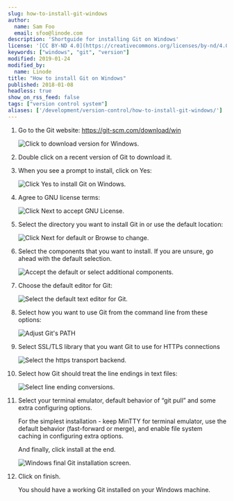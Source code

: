 ```yaml
---
slug: how-to-install-git-windows
author:
  name: Sam Foo
  email: sfoo@linode.com
description: 'Shortguide for installing Git on Windows'
license: '[CC BY-ND 4.0](https://creativecommons.org/licenses/by-nd/4.0)'
keywords: ["windows", "git", "version"]
modified: 2019-01-24
modified_by:
  name: Linode
title: "How to install Git on Windows"
published: 2018-01-08
headless: true
show_on_rss_feed: false
tags: ["version control system"]
aliases: ['/development/version-control/how-to-install-git-windows/']
---
```


1.  Go to the Git website: https://git-scm.com/download/win

    ![Click to download version for Windows.](how-to-download-git-for-windows.png)

2.  Double click on a recent version of Git to download it.


3.  When you see a prompt to install, click on Yes:

    ![Click Yes to install Git on Windows.](installing-git-on-windows.png)

4.  Agree to GNU license terms:
    
    ![Click Next to accept GNU License.](installing-git-accept-gnu-license.png)

5.  Select the directory you want to install Git in or use the default location:

    ![Click Next for default or Browse to change.](win-05-select-folder.png)

6.  Select the components that you want to install. If you are unsure, go ahead with the default selection.

    ![Accept the default or select additional components.](win-06-select-components.png)

7.  Choose the default editor for Git:

    ![Select the default text editor for Git.](win-08-default-text-editor.png)

8.  Select how you want to use Git from the command line from these options:
    
    ![Adjust Git's PATH](win-09-adjust-your-path.png)

9.  Select SSL/TLS library that you want Git to use for HTTPs connections

    ![Select the https transport backend.](git-https-transport-backend.png)

10. Select how Git should treat the line endings in text files:

    ![Select line ending conversions.](win-11-configure-line-endings.png)

11. Select your terminal emulator, default behavior of “git pull” and some extra configuring options.
    
    For the simplest installation - keep MinTTY for terminal emulator, use the default behavior (fast-forward or merge), and enable file system caching in configuring extra options. 

    And finally, click install at the end.

    ![Windows final Git installation screen.](windows-git-installation-completed.png)

12. Click on finish.

    You should have a working Git installed on your Windows machine.